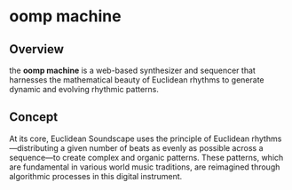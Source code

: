 # oomp machine

## Overview

the **oomp machine** is a web-based synthesizer and sequencer that harnesses the mathematical beauty of Euclidean rhythms to generate dynamic and evolving rhythmic patterns.

## Concept

At its core, Euclidean Soundscape uses the principle of Euclidean rhythms—distributing a given number of beats as evenly as possible across a sequence—to create complex and organic patterns. These patterns, which are fundamental in various world music traditions, are reimagined through algorithmic processes in this digital instrument.
